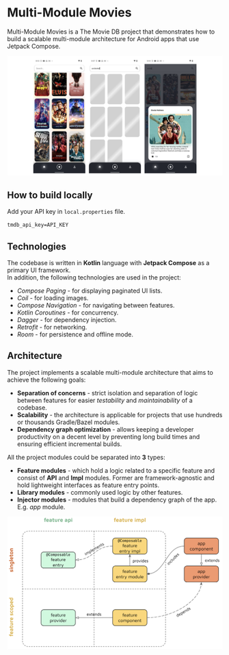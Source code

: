 # Multi-Module Movies
Multi-Module Movies is a The Movie DB project that demonstrates how to build a scalable multi-module architecture for Android apps that use Jetpack Compose.

![image screenshots](screenshots.png)

## How to build locally
Add your API key in `local.properties` file.
```xml
tmdb_api_key=API_KEY
```

## Technologies  
The codebase is written in **Kotlin** language with **Jetpack Compose** as a primary UI framework.  
In addition, the following technologies are used in the project:  
- *Compose Paging* - for displaying paginated UI lists.
- *Coil* - for loading images.  
- *Compose Navigation* - for navigating between features.  
- *Kotlin Coroutines* - for concurrency.  
- *Dagger* - for dependency injection.  
- *Retrofit* - for networking.  
- *Room* - for persistence and offline mode.  
  
## Architecture  
The project implements a scalable multi-module architecture that aims to achieve the following goals:  
- **Separation of concerns** - strict isolation and separation of logic between features for easier *testability* and *maintainability* of a codebase.  
- **Scalability** - the architecture is applicable for projects that use hundreds or thousands Gradle/Bazel modules.  
- **Dependency graph optimization** - allows keeping a developer productivity on a decent level by preventing long build times and ensuring efficient incremental builds.
  
All the project modules could be separated into **3** types:  
- **Feature modules** - which hold a logic related to a specific feature and consist of **API** and **Impl** modules. Former are framework-agnostic and hold lightweight interfaces as feature entry points.  
- **Library modules** - commonly used logic by other features.  
- **Injector modules** - modules that build a dependency graph of the app. E.g. *app* module.  
  
  
![Feature module architecture](architecture.png)  